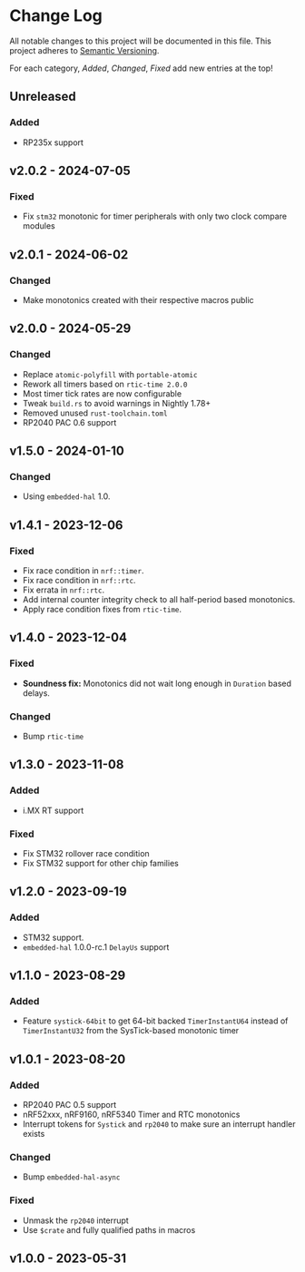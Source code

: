 # Change Log

All notable changes to this project will be documented in this file.
This project adheres to [Semantic Versioning](http://semver.org/).

For each category, *Added*, *Changed*, *Fixed* add new entries at the top!

## Unreleased

### Added

- RP235x support

## v2.0.2 - 2024-07-05

### Fixed

- Fix `stm32` monotonic for timer peripherals with only two clock compare modules

## v2.0.1 - 2024-06-02

### Changed

- Make monotonics created with their respective macros public

## v2.0.0 - 2024-05-29

### Changed

- Replace `atomic-polyfill` with `portable-atomic`
- Rework all timers based on `rtic-time 2.0.0`
- Most timer tick rates are now configurable
- Tweak `build.rs` to avoid warnings in Nightly 1.78+
- Removed unused `rust-toolchain.toml`
- RP2040 PAC 0.6 support

## v1.5.0 - 2024-01-10

### Changed

- Using `embedded-hal` 1.0.

## v1.4.1 - 2023-12-06

### Fixed

- Fix race condition in `nrf::timer`.
- Fix race condition in `nrf::rtc`.
- Fix errata in `nrf::rtc`.
- Add internal counter integrity check to all half-period based monotonics.
- Apply race condition fixes from `rtic-time`.

## v1.4.0 - 2023-12-04

### Fixed

- **Soundness fix:** Monotonics did not wait long enough in `Duration` based delays.

### Changed

- Bump `rtic-time`

## v1.3.0 - 2023-11-08

### Added

- i.MX RT support

### Fixed

- Fix STM32 rollover race condition
- Fix STM32 support for other chip families

## v1.2.0 - 2023-09-19

### Added

- STM32 support.
- `embedded-hal` 1.0.0-rc.1 `DelayUs` support

## v1.1.0 - 2023-08-29

### Added

- Feature `systick-64bit` to get 64-bit backed `TimerInstantU64` instead of `TimerInstantU32` from the SysTick-based monotonic timer

## v1.0.1 - 2023-08-20

### Added

- RP2040 PAC 0.5 support
- nRF52xxx, nRF9160, nRF5340 Timer and RTC monotonics
- Interrupt tokens for `Systick` and `rp2040` to make sure an interrupt handler exists

### Changed

- Bump `embedded-hal-async`

### Fixed

- Unmask the `rp2040` interrupt
- Use `$crate` and fully qualified paths in macros

## v1.0.0 - 2023-05-31
